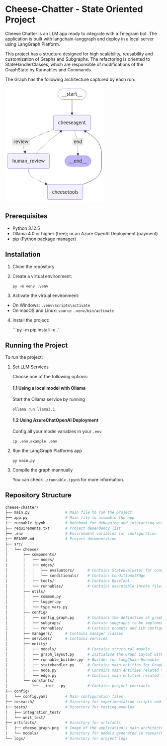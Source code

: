 # Cheese-Chatter - State Oriented Project
Cheese Chatter is an LLM app ready to integrate with a Telegram bot. The application is built with langchain-langgraph and deploy in a local server using LangGraph Platform.

This project has a structure designed for high scalability, reusability and customization of Graphs and Subgraphs. The refactoring is oriented to StateHandlerClasses, which are responsible of modifications of the GraphState by Runnables and Commands. 

The Graph has the following architecture captured by each run:

![alt text](/artifacts/cheese_graph.png)

## Prerequisites

- Python 3.12.5
- Ollama 4.0 or higher (free); or an Azure OpenAI Deployment (payment)
- pip (Python package manager)

## Installation

1. Clone the repository

2. Create a virtual environment:

    ```py -m venv .venv```

3. Activate the virtual environment:
- On Windows:
  ```.venv\Scripts\activate```
- On macOS and Linux:
  ```source .venv/bin/activate```

4. Install the project:

    ```py -m pip install -e .``


## Running the Project

To run the project:

1. Set LLM Services

   Choose one of the following options:

   #### 1.1 Using a local model with Ollama
   Start the Ollama service by running 
   
   ```ollama run llama3.1```
  
   #### 1.2 Using AzureChatOpenAI Deployment
    Config all your model variables in your ```.env```

    ```cp .env.example .env```

2. Run the LangGraph Platforms app 

    ```py main.py``` 

3. Compile the graph mannually

    You can check ```./runnable.ipynb``` for more information.

## Repository Structure

```bash
cheese-chatter/
├── main.py                # Main file to run the project
├── app.py                 # Main file to assemble the app
├── runnable.ipynb         # Notebook for debugging and interacting with the project
├── requirements.txt       # Project dependency list
├── .env                   # Environment variables for configuration
├── README.md              # Project documentation
├── src/
│   └── cheese/
│       ├── components/
│       │   ├── nodes/
│       │   ├── edges/
│       │   │   ├── evaluators/      # Contains StateEvaluator for conditional edges
│       │   │   └── conditionals/    # Contains ConditionalEdge
│       │   ├── tools/               # Contains BaseTool
│       │   └── runnables/           # Contains executable invoke files
│       ├── utils/
│       │   ├── common.py
│       │   ├── logger.py
│       │   └── type_vars.py
│       ├── config/                 
│       │   ├── config_graph.py      # Contains the definition of graph nodes and edges
│       │   ├── subgraps/            # Contain subgraphs to be implemented as nodes
│       │   └── runnables/           # Contains prompts and LLM configuration
│       ├── managers/      # Contains manager classes
│       ├── services/      # Contains services
│       ├── entity/
│       │   ├── models/              # Contains structural models
│       │   ├── graph_layout.py      # Initialize the Graph Layout with a Config Graph dataclass
│       │   ├── runnable_builder.py  # Builder for LangChain Runnable
│       │   ├── statehandler.py      # Contains main entities for GraphState handlers
│       │   ├── node.py              # Contains main entities related to nodes
│       │   └── edge.py              # Contains main entities related to edges
│       └── constants/
│           └── __init__.py          # Contains project constants
├── config/
│   └── config.yaml        # Main configuration files
├── research/              # Directory for experimentation scripts and notebooks
├── tests/                 # Directory for testing modules
│   ├── integration_test/
│   └── unit_test/
├── artifacts/             # Directory for artifacts
│   ├── cheese_graph.png   # Image of the application's main architecture
│   └── models/            # Directory for models generated in research
└── logs/                  # Directory for project logs
```